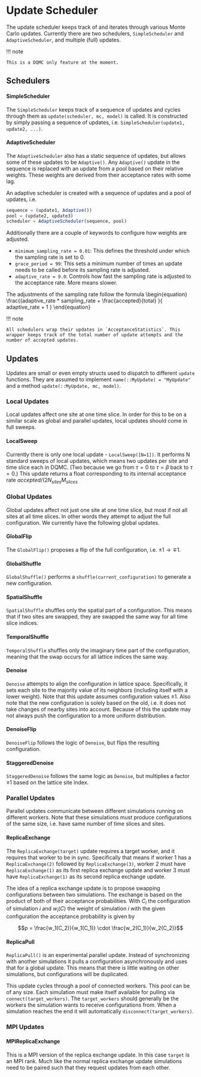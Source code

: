 # Update Scheduler

The update scheduler keeps track of and iterates through various Monte Carlo updates. Currently there are two schedulers, `SimpleScheduler` and `AdaptiveScheduler`, and multiple (full) updates.

!!! note

    This is a DQMC only feature at the moment.

## Schedulers

#### SimpleScheduler

The `SimpleScheduler` keeps track of a sequence of updates and cycles through them as `update(scheduler, mc, model)` is called. It is constructed by simply passing a sequence of updates, i.e. `SimpleScheduler(update1, update2, ...)`.

#### AdaptiveScheduler

The `AdaptiveScheduler` also has a static sequence of updates, but allows some of these updates to be `Adaptive()`. Any `Adaptive()` update in the sequence is replaced with an update from a pool based on their relative weights. These weights are derived from their acceptance rates with some lag.

An adaptive scheduler is created with a sequence of updates and a pool of updates, i.e.

```julia
sequence = (update1, Adaptive())
pool = (update2, update3)
scheduler = AdaptiveScheduler(sequence, pool)
```

Additionally there are a couple of keywords to configure how weights are adjusted.
- `minimum_sampling_rate = 0.01`: This defines the threshold under which the 
sampling rate is set to 0.
- `grace_period = 99`: This sets a minimum number of times an update needs to 
be called before its sampling rate is adjusted. 
- `adaptive_rate = 9.0`: Controls how fast the sampling rate is adjusted to the 
acceptance rate. More means slower.

The adjustments of the sampling rate follow the formula
\begin{equation}
\frac{(adaptive_rate * sampling_rate + \frac{accepted}{total} }{ adaptive_rate + 1 }
\end{equation}

!!! note

    All schedulers wrap their updates in `AcceptanceStatistics`. This wrapper keeps track of the total number of update attempts and the number of accepted updates.


## Updates

Updates are small or even empty structs used to dispatch to different `update` functions. They are assumed to implement `name(::MyUpdate) = "MyUpdate"` and a method `update(::MyUpdate, mc, model)`. 



### Local Updates

Local updates affect one site at one time slice. In order for this to be on a similar scale as global and parallel updates, local updates should come in full sweeps. 

#### LocalSweep

Currently there is only one local update - `LocalSweep([N=1])`. It performs N standard sweeps of local updates, which means two updates per site and time slice each in DQMC. (Two because we go from $\tau = 0$ to $\tau = \beta$ back to $\tau = 0$.) This update returns a float corresponding to its internal acceptance rate $accepted / (2 N_{sites} M_{slices}$



### Global Updates

Global updates affect not just one site at one time slice, but most if not all sites at all time slices. In other words they attempt to adjust the full configuration. We currently have the following global updates.

#### GlobalFlip

The `GlobalFlip()` proposes a flip of the full configuration, i.e. $\pm 1 \to \mp 1$.

#### GlobalShuffle

`GlobalShuffle()` performs a `shuffle(current_configuration)` to generate a new configuration.

#### SpatialShuffle

`SpatialShuffle` shuffles only the spatial part of a configuration. This means that if two sites are swapped, they are swapped the same way for all time slice indices.

#### TemporalShuffle

`TemporalShuffle` shuffles only the imaginary time part of the configuration, meaning that the swap occurs for all lattice indices the same way.

#### Denoise

`Denoise` attempts to align the configuration in lattice space. Specifically, it sets each site to the majority value of its neighbors (including itself with a lower weight). Note that this update assumes configuration values $\pm 1$. Also note that the new configuration is solely based on the old, i.e. it does not take changes of nearby sites into account. Because of this the update may not always push the configuration to a more uniform distribution.

#### DenoiseFlip

`DenoiseFlip` follows the logic of `Denoise`, but flips the resulting configuration.

#### StaggeredDenoise

`StaggeredDenoise` follows the same logic as `Denoise`, but multiplies a factor $\pm 1$ based on the lattice site index. 



### Parallel Updates

Parallel updates communicate between different simulations running on different workers. Note that these simulations must produce configurations of the same size, i.e. have same number of time slices and sites.

#### ReplicaExchange

The `ReplicaExchange(target)` update requires a target worker, and it requires that worker to be in sync. Specifically that means if worker 1 has a `ReplicaExchange(2)` followed by `ReplicaExchange(3)`, worker 2 must have `ReplicaExchange(1)` as its first replica exchange update and worker 3 must have `ReplicaExchange(1)` as its second replica exchange update.

The idea of a replica exchange update is to propose swapping configurations between two simulations. The exchange is based on the product of both of their acceptance probabilities. With $C_i$ the configuration of simulation $i$ and $w_i(C)$ the weight of simulation $i$ with the given configuration the acceptance probability is given by

```math
p = \frac{w_1(C_2)}{w_1(C_1)} \cdot \frac{w_2(C_1)}{w_2(C_2)}
```

#### ReplicaPull

`ReplicaPull()` is an experimental parallel update. Instead of synchronizing with another simulations it pulls a configuration asynchronously and uses that for a global update. This means that there is little waiting on other simulations, but configurations will be duplicated.

This update cycles through a pool of connected workers. This pool can be of any size. Each simulation must make itself available for pulling via `connect(target_workers)`. The `target_workers` should generally be the workers the simulation wants to receive configurations from. When a simulation reaches the end it will automatically `disconnect(target_workers)`.

### MPI Updates

#### MPIReplicaExchange

This is a MPI version of the replica exchange update. In this case `target` is an MPI rank. Much like the normal replica exchange update simulations need to be paired such that they request updates from each other.